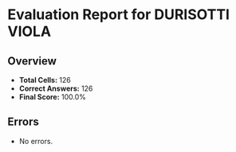 # Evaluation Report for DURISOTTI VIOLA

## Overview

- **Total Cells:** 126
- **Correct Answers:** 126
- **Final Score:** 100.0%

## Errors

- No errors.